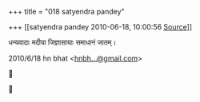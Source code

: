 +++
title = "018 satyendra pandey"

+++
[[satyendra pandey	2010-06-18, 10:00:56 [Source](https://groups.google.com/g/bvparishat/c/sCg5ZqnBi0M)]]



धन्यवादाः मदीया जिज्ञासायाः समाधानं जातम्।  
  

2010/6/18 hn bhat \<[hnbh...@gmail.com]()\>





